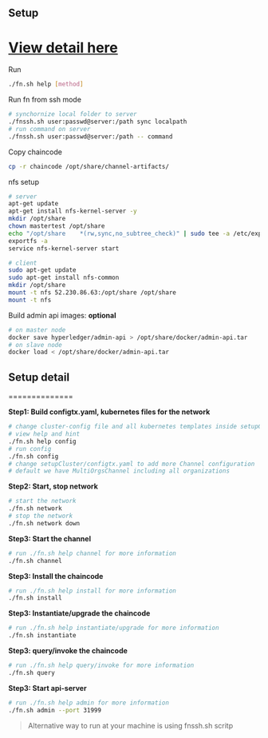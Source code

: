 ## Setup 
[View detail here](#setup-detail)  
==============

Run  
```sh
./fn.sh help [method]
```

Run fn from ssh mode  
```sh
# synchornize local folder to server
./fnssh.sh user:passwd@server:/path sync localpath
# run command on server
./fnssh.sh user:passwd@server:/path -- command
```

Copy chaincode  
```sh
cp -r chaincode /opt/share/channel-artifacts/
```

nfs setup  
```sh
# server
apt-get update
apt-get install nfs-kernel-server -y
mkdir /opt/share
chown mastertest /opt/share
echo "/opt/share    *(rw,sync,no_subtree_check)" | sudo tee -a /etc/exports
exportfs -a
service nfs-kernel-server start

# client
sudo apt-get update
sudo apt-get install nfs-common
mkdir /opt/share
mount -t nfs 52.230.86.63:/opt/share /opt/share
mount -t nfs
```

Build admin api images: **optional**  
```sh
# on master node
docker save hyperledger/admin-api > /opt/share/docker/admin-api.tar
# on slave node
docker load < /opt/share/docker/admin-api.tar
```

## Setup detail
==============

**Step1: Build configtx.yaml, kubernetes files for the network**  
```sh
# change cluster-config file and all kubernetes templates inside setupCluster/templates folder
# view help and hint
./fn.sh help config
# run config
./fn.sh config
# change setupCluster/configtx.yaml to add more Channel configuration 
# default we have MultiOrgsChannel including all organizations
```

**Step2: Start, stop network**  
```sh
# start the network
./fn.sh network
# stop the network
./fn.sh network down
```

**Step3: Start the channel**  
```sh
# run ./fn.sh help channel for more information
./fn.sh channel
```

**Step3: Install the chaincode**  
```sh
# run ./fn.sh help install for more information
./fn.sh install
```

**Step3: Instantiate/upgrade the chaincode**  
```sh
# run ./fn.sh help instantiate/upgrade for more information
./fn.sh instantiate
```

**Step3: query/invoke the chaincode**  
```sh
# run ./fn.sh help query/invoke for more information
./fn.sh query
```

**Step3: Start api-server**  
```sh
# run ./fn.sh help admin for more information
./fn.sh admin --port 31999
```


> Alternative way to run at your machine is using fnssh.sh scritp
